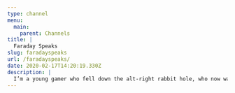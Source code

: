 ```yaml
---
type: channel
menu:
  main:
    parent: Channels
title: |
  Faraday Speaks
slug: faradayspeaks
url: /faradayspeaks/
date: 2020-02-17T14:20:19.330Z
description: |
  I’m a young gamer who fell down the alt-right rabbit hole, who now wants equality and justice for everyone. No exclusion!
---
```

